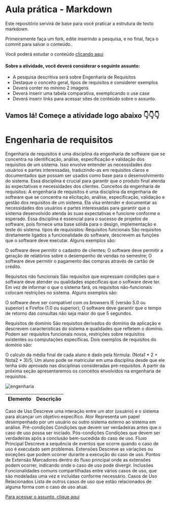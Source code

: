 # Aula prática - Markdown

Este repositório servirá de base para você praticar a estrutura de texto markdown. 

Primeiramente faça um fork, edite inserindo a pesquisa, e no final, faça o commit para salvar o conteúdo.

Você poderá estudar o conteúdo [clicando aqui](https://docs.pipz.com/central-de-ajuda/learning-center/guia-basico-de-markdown#open)

#### Sobre a atividade, você deverá considerar o seguinte assunto:

- A pesquisa descritiva será sobre Engenharia de Requisitos
- Destaque o conceito geral, tipos de requisitos e considerer exemplos
- Deverá conter no mínimo 2 imagens
- Deverá inserir uma tabela comparativa, exemplicando o use case
- Deverá inserir links para acessar sites de conteúdo sobre o assunto.


## Vamos lá! Começe a atividade logo abaixo 👇👇👇

# Engenharia de requisitos

Engenharia de requisitos é uma disciplina da engenharia de software que se concentra na identificação, análise, especificação e validação dos requisitos de um sistema. Isso envolve entender as necessidades dos usuários e partes interessadas, traduzindo-as em requisitos claros e documentados que possam ser usados como base para o desenvolvimento do sistema. Essa disciplina é crucial para garantir que o produto final atenda às expectativas e necessidades dos clientes.
Conceitos da engenharia de requisitos:
A engenharia de requisitos é uma disciplina da engenharia de software que se concentra na elicitação, análise, especificação, validação e gestão dos requisitos de um sistema. Ela visa entender e documentar as necessidades dos usuários e partes interessadas para garantir que o sistema desenvolvido atenda às suas expectativas e funcione conforme o esperado. Essa disciplina é essencial para o sucesso de projetos de software, pois fornece uma base sólida para o design, implementação e teste do sistema.
tipos de requisistos:
Requisitos funcionais
São requisitos diretamente ligados a funcionalidade do software, descrevem as funções que o software deve executar. Alguns exemplos são:

O software deve permitir o cadastro de clientes;
O software deve permitir a geração de relatórios sobre o desempenho de vendas no semestre;
O software deve permitir o pagamento das compras através de cartão de crédito.

Requisitos não funcionais
São requisitos que expressam condições que o software deve atender ou qualidades específicas que o software deve ter. Em vez de informar o que o sistema fará, os requisitos não-funcionais colocam restrições no sistema. Alguns exemplos são:

O software deve ser compatível com os browsers IE (versão 5.0 ou superior) e Firefox (1.0 ou superior);
O software deve garantir que o tempo de retorno das consultas não seja maior do que 5 segundos.

Requisitos de domínio
São requisitos derivados do domínio da aplicação e descrevem características do sistema e qualidades que refletem o domínio. Podem ser requisitos funcionais novos, restrições sobre requisitos existentes ou computações específicas. Dois exemplos de requisitos do domínio são:

O calculo da média final de cada aluno é dado pela fórmula: (Nota1 * 2 + Nota2 * 3)/5;
Um aluno pode se matricular em uma disciplina desde que ele tenha sido aprovado nas disciplinas consideradas pré-requisitos.
A partir da próxima seção apresentaremos os conceitos envolvidos na engenharia de requisitos.

![engenharia](https://arquivo.devmedia.com.br/artigos/Fabio_Gomes_Rocha/Engenharia_Requisitos/Engenharia_Requisitos_1.jpg) 

Elemento |	Descrição
------- |---------
Caso de Uso	Descreve uma interação entre um ator (usuário) e o sistema para alcançar um objetivo específico.
Ator	Representa um papel desempenhado por um usuário ou outro sistema externo ao sistema em análise.
Pré-condições	Condições que devem ser verdadeiras antes que o caso de uso possa ser iniciado.
Pós-condições	Condições que devem ser verdadeiras após a conclusão bem-sucedida do caso de uso.
Fluxo Principal	Descreve a sequência de eventos que ocorre quando o caso de uso é executado sem problemas.
Extensões	Descreve as variações ou exceções que podem ocorrer durante a execução do caso de uso.
Pontos de Extensão	Marcadores dentro do fluxo principal onde as extensões podem ocorrer, indicando onde o caso de uso pode divergir.
Inclusões	Funcionalidades comuns compartilhadas entre vários casos de uso, que são modeladas uma vez e incluídas conforme necessário.
Casos de Uso Relacionados	Lista de outros casos de uso que estão relacionados de alguma forma com o caso de uso atual.

[Para acessar o assunto, clique aqui](https://www.devmedia.com.br/introducao-a-engenharia-de-requisitos/8034)
